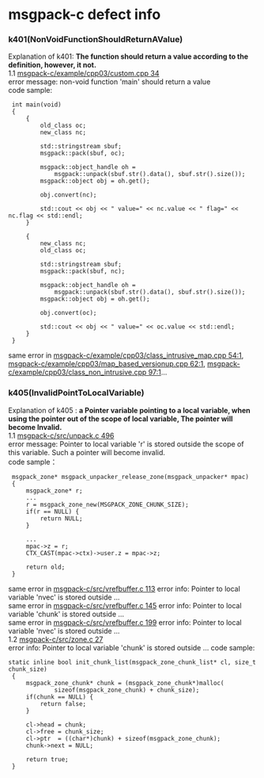 msgpack-c defect info
=======================
### k401(NonVoidFunctionShouldReturnAValue)
Explanation of k401: **The function should return a value according to the definition, however, it not.**<br>
1.1 [msgpack-c/example/cpp03/custom.cpp 34](msgpack-c/example/cpp03/custom.cpp#L34)<br>
error message: non-void function 'main' should return a value<br>
code sample:
```
 int main(void)
 {
     {
         old_class oc;
         new_class nc;

         std::stringstream sbuf;
         msgpack::pack(sbuf, oc);

         msgpack::object_handle oh =
             msgpack::unpack(sbuf.str().data(), sbuf.str().size());
         msgpack::object obj = oh.get();

         obj.convert(nc);

         std::cout << obj << " value=" << nc.value << " flag=" << nc.flag << std::endl;
     }

     {
         new_class nc;
         old_class oc;

         std::stringstream sbuf;
         msgpack::pack(sbuf, nc);

         msgpack::object_handle oh =
             msgpack::unpack(sbuf.str().data(), sbuf.str().size());
         msgpack::object obj = oh.get();

         obj.convert(oc);

         std::cout << obj << " value=" << oc.value << std::endl;
     }
 }
```
same error in [msgpack-c/example/cpp03/class_intrusive_map.cpp 54:1](msgpack-c/example/cpp03/class_intrusive_map.cpp#L54), [msgpack-c/example/cpp03/map_based_versionup.cpp 62:1](msgpack-c/example/cpp03/map_based_versionup.cpp#L62), [msgpack-c/example/cpp03/class_non_intrusive.cpp  97:1](msgpack-c/example/cpp03/class_non_intrusive.cpp#L97)...<br>
### k405(InvalidPointToLocalVariable)
Explanation of k405 : **a Pointer variable pointing to a local variable, when using the pointer out of the scope of local variable, The pointer will become Invalid.**<br>
1.1 [msgpack-c/src/unpack.c 496](msgpack-c/src/unpack.c#L496)<br>
error message: Pointer to local variable 'r' is stored outside the scope of this variable. Such a pointer will become invalid.<br>
code sample：
```
 msgpack_zone* msgpack_unpacker_release_zone(msgpack_unpacker* mpac)
 {
     msgpack_zone* r;
     ...
     r = msgpack_zone_new(MSGPACK_ZONE_CHUNK_SIZE);
     if(r == NULL) {
         return NULL;
     }

     ...
     mpac->z = r;
     CTX_CAST(mpac->ctx)->user.z = mpac->z;

     return old;
 }
```
same error in [msgpack-c/src/vrefbuffer.c 113](msgpack-c/src/vrefbuffer.c#L113) error info: Pointer to local variable 'nvec' is stored outside ...<br>
same error in [msgpack-c/src/vrefbuffer.c 145](msgpack-c/src/vrefbuffer.c#L145) error info: Pointer to local variable 'chunk' is stored outside ...<br>
same error in [msgpack-c/src/vrefbuffer.c 199](msgpack-c/src/vrefbuffer.c#L199) error info: Pointer to local variable 'nvec' is stored outside ...<br>
1.2 [msgpack-c/src/zone.c 27](msgpack-c/src/zone.c#L27)<br>
error info: Pointer to local variable 'chunk' is stored outside ...
code sample:
```
static inline bool init_chunk_list(msgpack_zone_chunk_list* cl, size_t chunk_size)
 {
     msgpack_zone_chunk* chunk = (msgpack_zone_chunk*)malloc(
             sizeof(msgpack_zone_chunk) + chunk_size);
     if(chunk == NULL) {
         return false;
     }

     cl->head = chunk;
     cl->free = chunk_size;
     cl->ptr  = ((char*)chunk) + sizeof(msgpack_zone_chunk);
     chunk->next = NULL;

     return true;
 }
```
